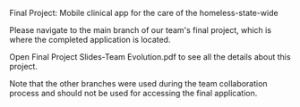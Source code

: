 Final Project: Mobile clinical app for the care of the homeless-state-wide    

Please navigate to the main branch of our team's final project, which is where the completed application is located. 

Open Final Project Slides-Team Evolution.pdf to see all the details about this project.

Note that the other branches were used during the team collaboration process and should not be used for accessing the final application.
